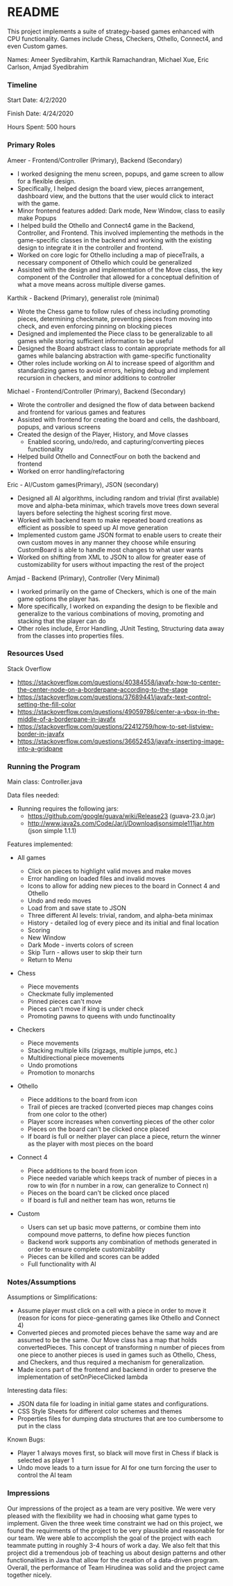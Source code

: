 README
====

This project implements a suite of strategy-based games enhanced with CPU functionality. Games include Chess, Checkers,
Othello, Connect4, and even Custom games.

Names: Ameer Syedibrahim, Karthik Ramachandran, Michael Xue, Eric Carlson, Amjad Syedibrahim

### Timeline

Start Date: 4/2/2020

Finish Date: 4/24/2020

Hours Spent: 500 hours

### Primary Roles

Ameer - Frontend/Controller (Primary), Backend (Secondary) 

- I worked designing the menu screen, popups, and game screen to allow for a flexible design. 
- Specifically, I helped design the board view, pieces arrangement,  dashboard view, and the buttons that the user would click to interact with the game.
- Minor frontend features added: Dark mode, New Window, class to easily make Popups
- I helped build the Othello and Connect4 game in the Backend, Controller, and Frontend. This involved implementing the methods in the game-specific classes in the backend and working with the existing design to integrate it in the controller and frontend.
- Worked on core logic for Othello including a map of pieceTrails, a necessary component of Othello which could be generalized
- Assisted with the design and implementation of the Move class, the key component of the Controller that allowed for a conceptual definition of what a move means across multiple diverse games.

Karthik - Backend (Primary), generalist role (minimal)
* Wrote the Chess game to follow rules of chess including promoting pieces, determining checkmate, preventing pieces from moving into check, and even enforcing pinning on blocking pieces
* Designed and implemented the Piece class to be generalizable to all games while storing sufficient information to be useful
* Designed the Board abstract class to contain appropriate methods for all games while balancing abstraction with game-specific functionality
* Other roles include working on AI to increase speed of algorithm and standardizing games to avoid errors, helping debug and implement recursion in checkers, and minor additions to controller

Michael - Frontend/Controller (Primary), Backend (Secondary)
* Wrote the controller and designed the flow of data between backend and frontend for various games and features
* Assisted with frontend for creating the board and cells, the dashboard, popups, and various screens
* Created the design of the Player, History, and Move classes
    * Enabled scoring, undo/redo, and capturing/converting pieces functionality
* Helped build Othello and ConnectFour on both the backend and frontend
* Worked on error handling/refactoring

Eric - AI/Custom games(Primary), JSON (secondary)
* Designed all AI algorithms, including random and trivial (first available) move and alpha-beta minimax, which travels move trees down several layers before selecting the highest scoring first move. 
* Worked with backend team to make repeated board creations as efficient as possible to speed up AI move generation
* Implemented custom game JSON format to enable users to create their own custom moves in any manner they choose while ensuring CustomBoard is able to handle most changes to what user wants
* Worked on shifting from XML to JSON to allow for greater ease of customizability for users without impacting the rest of the project

Amjad - Backend (Primary), Controller (Very Minimal)

- I worked primarily on the game of Checkers, which is one of the main game options the player has.
- More specifically, I worked on expanding the design to be flexible and generalize to the various combinations of moving, promoting and stacking that the player can do
- Other roles include, Error Handling, JUnit Testing, Structuring data away from the classes into properties files.


### Resources Used

Stack Overflow

- https://stackoverflow.com/questions/40384558/javafx-how-to-center-the-center-node-on-a-borderpane-according-to-the-stage
- https://stackoverflow.com/questions/37689441/javafx-text-control-setting-the-fill-color
- https://stackoverflow.com/questions/49059786/center-a-vbox-in-the-middle-of-a-borderpane-in-javafx
- https://stackoverflow.com/questions/22412759/how-to-set-listview-border-in-javafx
- https://stackoverflow.com/questions/36652453/javafx-inserting-image-into-a-gridpane


### Running the Program

Main class: Controller.java

Data files needed: 
* Running requires the following jars:
    * https://github.com/google/guava/wiki/Release23 (guava-23.0.jar)
    * http://www.java2s.com/Code/Jar/j/Downloadjsonsimple111jar.htm (json simple 1.1.1)

Features implemented:
* All games
    * Click on pieces to highlight valid moves and make moves
    * Error handling on loaded files and invalid moves
    * Icons to allow for adding new pieces to the board in Connect 4 and Othello
    * Undo and redo moves
    * Load from and save state to JSON
    * Three different AI levels: trivial, random, and alpha-beta minimax
    * History - detailed log of every piece and its initial and final location
    * Scoring
    * New Window
    * Dark Mode - inverts colors of screen
    * Skip Turn - allows user to skip their turn
    * Return to Menu

* Chess
    * Piece movements
    * Checkmate fully implemented
    * Pinned pieces can't move
    * Pieces can't move if king is under check
    * Promoting pawns to queens with undo functinoality

* Checkers
    * Piece movements
    * Stacking multiple kills (zigzags, multiple jumps, etc.)
    * Multidirectional piece movements
    * Undo promotions
    * Promotion to monarchs

* Othello
    * Piece additions to the board from icon
    * Trail of pieces are tracked (converted pieces map changes coins from one color to the other)
    * Player score increases when converting pieces of the other color
    * Pieces on the board can't be clicked once placed
    * If board is full or neither player can place a piece, return the winner as the player with most pieces on the board

* Connect 4
    * Piece additions to the board from icon
    * Piece needed variable which keeps track of number of pieces in a row to win (for n number in a row, can generalize to Connect n)
    * Pieces on the board can't be clicked once placed
    * If board is full and neither team has won, returns tie

* Custom
    * Users can set up basic move patterns, or combine them into compound move patterns, to define how pieces function
    * Backend work supports any combination of methods generated in order to ensure complete customizability
    * Pieces can be killed and scores can be added
    * Full functionality with AI

### Notes/Assumptions

Assumptions or Simplifications:
* Assume player must click on a cell with a piece in order to move it (reason for icons for piece-generating games like Othello and Connect 4)
* Converted pieces and promoted pieces behave the same way and are assumed to be the same. Our Move class has a map that holds convertedPieces. This concept of transforming n number of pieces from one piece to another pieces is used in games such as Othello, Chess, and Checkers, and thus required a mechanism for generalization.
* Made icons part of the frontend and backend in order to preserve the implementation of setOnPieceClicked lambda

Interesting data files:
* JSON data file for loading in initial game states and configurations.
* CSS Style Sheets for different color schemes and themes
* Properties files for dumping data structures that are too cumbersome to put in the class

Known Bugs:
* Player 1 always moves first, so black will move first in Chess if black is selected as player 1
* Undo move leads to a turn issue for AI for one turn forcing the user to control the AI team

### Impressions

Our impressions of the project as a team are very positive. We were very pleased with the flexibility we had in choosing
what game types to implement. Given the three week time constraint we had on this project, we found the requirments of
the project to be very plausible and reasonable for our team. We were able to accomplish the goal of the project with 
each teammate putting in roughly 3-4 hours of work a day. We also felt that this project did a tremendous job of teaching
us about design patterns and other functionalities in Java that allow for the creation of a data-driven program. Overall, the performance of Team Hirudinea was solid and the project came together nicely.